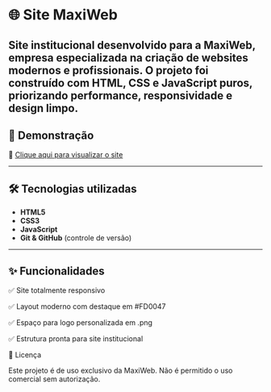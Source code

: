 # 🌐 Site MaxiWeb

Site institucional desenvolvido para a **MaxiWeb**, empresa especializada na criação de websites modernos e profissionais. 
O projeto foi construído com **HTML, CSS e JavaScript puros**, priorizando performance, responsividade e design limpo.
---

## 🚀 Demonstração
🔗 [Clique aqui para visualizar o site](https://jeniffer-mxm.github.io/Site-MaxiWeb/)

---

## 🛠️ Tecnologias utilizadas
- **HTML5**
- **CSS3**
- **JavaScript**
- **Git & GitHub** (controle de versão)

---

## ✨ Funcionalidades

✅ Site totalmente responsivo

✅ Layout moderno com destaque em #FD0047

✅ Espaço para logo personalizada em .png

✅ Estrutura pronta para site institucional

📄 Licença

Este projeto é de uso exclusivo da MaxiWeb.
Não é permitido o uso comercial sem autorização.

